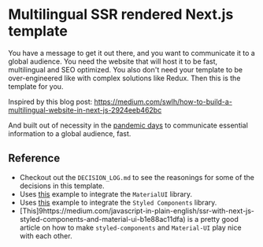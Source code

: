 # Multilingual SSR rendered Next.js template

You have a message to get it out there, and you want to communicate it to a global audience. You need the website that will host it to be fast, multilingual and SEO optimized. You also don't need your template to be over-engineered like with complex solutions like Redux. Then this is the template for you.

Inspired by this blog post:
https://medium.com/swlh/how-to-build-a-multilingual-website-in-next-js-2924eeb462bc

And built out of necessity in the [pandemic days](https://en.wikipedia.org/wiki/2019%E2%80%9320_coronavirus_pandemic) to communicate essential information to a global audience, fast.

## Reference

- Checkout out the `DECISION_LOG.md` to see the reasonings for some of the decisions in this template.
- Uses [this](https://github.com/mui-org/material-ui/tree/master/examples/nextjs-with-typescript) example to integrate the `MaterialUI` library.
- Uses [this](https://github.com/mui-org/material-ui/tree/master/examples/with-styled-components) example to integrate the `Styled Components` library.
- [This]9https://medium.com/javascript-in-plain-english/ssr-with-next-js-styled-components-and-material-ui-b1e88ac11dfa) is a pretty good article on how to make `styled-components` and `Material-UI` play nice with each other.
